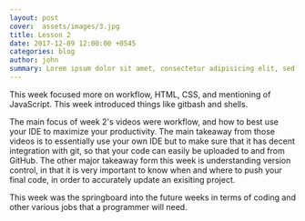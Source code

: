 ```yaml
---
layout: post
cover:  assets/images/3.jpg
title: Lesson 2
date: 2017-12-09 12:00:00 +0545
categories: blog
author: john
summary: Lorem ipsum dolor sit amet, consectetur adipisicing elit, sed do eiusmod
---
```


This week focused more on workflow, HTML, CSS, and mentioning of JavaScript. This week introduced things like gitbash and shells. 

The main focus of week 2's videos were workflow, and how to best use your IDE to maximize your productivity. The main takeaway from those videos is to essentially use your own IDE but to make sure that it has decent integration with git, so that your code can easily be uploaded to and from GitHub. The other major takeaway form this week is understanding version control, in that it is very important to know when and where to push your final code, in order to accurately update an exisiting project.

This week was the springboard into the future weeks in terms of coding and other various jobs that a programmer will need. 

